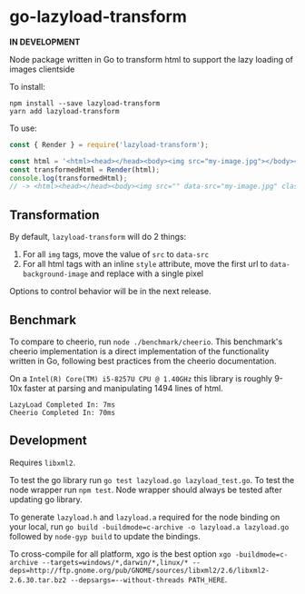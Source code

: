 # go-lazyload-transform

**IN DEVELOPMENT**

Node package written in Go to transform html to support the lazy loading of images clientside

To install:

```
npm install --save lazyload-transform
yarn add lazyload-transform
```

To use:

```javascript
const { Render } = require('lazyload-transform');

const html = '<html><head></head><body><img src="my-image.jpg"></body></html>';
const transformedHtml = Render(html);
console.log(transformedHtml);
// -> <html><head></head><body><img src="" data-src="my-image.jpg" class="lazyload-transform"><script>/*ClientSide JS Here...*/</script></body></html>
```

## Transformation
By default, `lazyload-transform` will do 2 things:

1. For all `img` tags, move the value of `src` to `data-src`
2. For all html tags with an inline `style` attribute, move the first url to `data-background-image` and replace with a single pixel

Options to control behavior will be in the next release.

## Benchmark
To compare to cheerio, run `node ./benchmark/cheerio`. This benchmark's cheerio implementation is a direct implementation of the functionality written in Go, following best practices from the cheerio documentation.

On a `Intel(R) Core(TM) i5-8257U CPU @ 1.40GHz` this library is roughly 9-10x faster at parsing and manipulating 1494 lines of html.

```
LazyLoad Completed In: 7ms
Cheerio Completed In: 70ms
```

## Development
Requires `libxml2`.

To test the go library run `go test lazyload.go lazyload_test.go`.
To test the node wrapper run `npm test`. Node wrapper should always be tested after updating go library.

To generate `lazyload.h` and `lazyload.a` required for the node binding on your local, run `go build -buildmode=c-archive -o lazyload.a lazyload.go` followed by `node-gyp build` to update the bindings.

To cross-compile for all platform, xgo is the best option `xgo -buildmode=c-archive --targets=windows/*,darwin/*,linux/* --deps=http://ftp.gnome.org/pub/GNOME/sources/libxml2/2.6/libxml2-2.6.30.tar.bz2 --depsargs=--without-threads PATH_HERE`.

